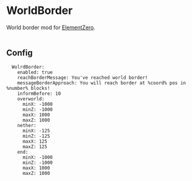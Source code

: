# WorldBorder

World border mod for [ElementZero](https://github.com/Element-0/ElementZero).<br><br>

Config
-------------
```
  WolrdBorder:
    enabled: true
    reachBorderMessage: You've reached world border!
    messageBorderApproach: You will reach border at %coord% pos in %number% blocks!
    informBefore: 10
    overworld:
      minX: -1000
      minZ: -1000
      maxX: 1000
      maxZ: 1000
    nether:
      minX: -125
      minZ: -125
      maxX: 125
      maxZ: 125
    end:
      minX: -1000
      minZ: -1000
      maxX: 1000
      maxZ: 1000
```
